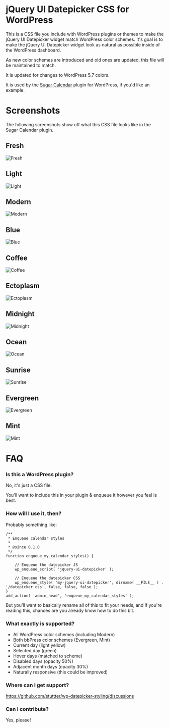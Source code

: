 # jQuery UI Datepicker CSS for WordPress

This is a CSS file you include with WordPress plugins or themes to make the jQuery UI Datepicker widget match WordPress color schemes. It's goal is to make the jQuery UI Datepicker widget look as natural as possible inside of the WordPress dashboard.

As new color schemes are introduced and old ones are updated, this file will be maintained to match.

It is updated for changes to WordPress 5.7 colors.

It is used by the [Sugar Calendar](https://sugarcalendar.com) plugin for WordPress, if you'd like an example.

# Screenshots

The following screenshots show off what this CSS file looks like in the Sugar Calendar plugin.

## Fresh
![Fresh](https://github.com/stuttter/wp-datepicker-styling/blob/master/screenshots/fresh.png?raw=true "Fresh")

## Light
![Light](https://github.com/stuttter/wp-datepicker-styling/blob/master/screenshots/light.png?raw=true "Light")

## Modern
![Modern](https://github.com/stuttter/wp-datepicker-styling/blob/master/screenshots/modern.png?raw=true "Modern")

## Blue
![Blue](https://github.com/stuttter/wp-datepicker-styling/blob/master/screenshots/blue.png?raw=true "Blue")

## Coffee
![Coffee](https://github.com/stuttter/wp-datepicker-styling/blob/master/screenshots/coffee.png?raw=true "Coffee")

## Ectoplasm
![Ectoplasm](https://github.com/stuttter/wp-datepicker-styling/blob/master/screenshots/ectoplasm.png?raw=true "Ectoplasm")

## Midnight
![Midnight](https://github.com/stuttter/wp-datepicker-styling/blob/master/screenshots/midnight.png?raw=true "Midnight")

## Ocean
![Ocean](https://github.com/stuttter/wp-datepicker-styling/blob/master/screenshots/ocean.png?raw=true "Ocean")

## Sunrise
![Sunrise](https://github.com/stuttter/wp-datepicker-styling/blob/master/screenshots/sunrise.png?raw=true "Sunrise")

## Evergreen
![Evergreen](https://github.com/stuttter/wp-datepicker-styling/blob/master/screenshots/evergreen.png?raw=true "Evergreen")

## Mint
![Mint](https://github.com/stuttter/wp-datepicker-styling/blob/master/screenshots/mint.png?raw=true "Mint")

# FAQ

### Is this a WordPress plugin?

No, it's just a CSS file.

You'll want to include this in your plugin & enqueue it however you feel is best.

### How will I use it, then?

Probably something like:

```
/**
 * Enqueue calendar styles
 *
 * @since 0.1.0
 */
function enqueue_my_calendar_styles() {

	// Enqueue the datepicker JS
	wp_enqueue_script( 'jquery-ui-datepicker' );

	// Enqueue the datepicker CSS
	wp_enqueue_style( 'my-jquery-ui-datepicker', dirname( __FILE__ ) . '/datepicker.css', false, false, false );
}
add_action( 'admin_head', 'enqueue_my_calendar_styles' );
```

But you'll want to basically rename all of this to fit your needs, and if you're reading this, chances are you already know how to do this bit.

### What exactly is supported?

* All WordPress color schemes (including Modern)
* Both bbPress color schemes (Evergreen, Mint)
* Current day (light yellow)
* Selected day (green)
* Hover days (matched to scheme)
* Disabled days (opacity 50%)
* Adjacent month days (opacity 30%)
* Naturally responsive (this could be improved)

### Where can I get support?

https://github.com/stuttter/wp-datepicker-styling/discussions

### Can I contribute?

Yes, please!

